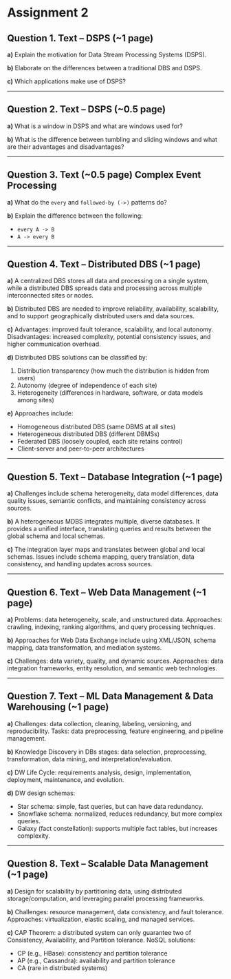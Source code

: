 # Assignment 2 
## Question 1. Text – DSPS (~1 page)
**a)** Explain the motivation for Data Stream Processing Systems (DSPS).

**b)** Elaborate on the differences between a traditional DBS and DSPS.

**c)** Which applications make use of DSPS?

---

## Question 2. Text – DSPS (~0.5 page)
**a)** What is a window in DSPS and what are windows used for?

**b)** What is the difference between tumbling and sliding windows and what are their advantages and disadvantages?

---

## Question 3. Text (~0.5 page) Complex Event Processing
**a)** What do the `every` and `followed-by (->)` patterns do?

**b)** Explain the difference between the following:
- `every A -> B`
- `A -> every B`

---

## Question 4. Text – Distributed DBS (~1 page)
**a)** A centralized DBS stores all data and processing on a single system, while a distributed DBS spreads data and processing across multiple interconnected sites or nodes.

**b)** Distributed DBS are needed to improve reliability, availability, scalability, and to support geographically distributed users and data sources.

**c)** Advantages: improved fault tolerance, scalability, and local autonomy. Disadvantages: increased complexity, potential consistency issues, and higher communication overhead.

**d)** Distributed DBS solutions can be classified by: 
1. Distribution transparency (how much the distribution is hidden from users)
2. Autonomy (degree of independence of each site)
3. Heterogeneity (differences in hardware, software, or data models among sites)

**e)** Approaches include:
- Homogeneous distributed DBS (same DBMS at all sites)
- Heterogeneous distributed DBS (different DBMSs)
- Federated DBS (loosely coupled, each site retains control)
- Client-server and peer-to-peer architectures

---

## Question 5. Text – Database Integration (~1 page)
**a)** Challenges include schema heterogeneity, data model differences, data quality issues, semantic conflicts, and maintaining consistency across sources.

**b)** A heterogeneous MDBS integrates multiple, diverse databases. It provides a unified interface, translating queries and results between the global schema and local schemas.

**c)** The integration layer maps and translates between global and local schemas. Issues include schema mapping, query translation, data consistency, and handling updates across sources.

---

## Question 6. Text – Web Data Management (~1 page)
**a)** Problems: data heterogeneity, scale, and unstructured data. Approaches: crawling, indexing, ranking algorithms, and query processing techniques.

**b)** Approaches for Web Data Exchange include using XML/JSON, schema mapping, data transformation, and mediation systems.

**c)** Challenges: data variety, quality, and dynamic sources. Approaches: data integration frameworks, entity resolution, and semantic web technologies.

---

## Question 7. Text – ML Data Management & Data Warehousing (~1 page)
**a)** Challenges: data collection, cleaning, labeling, versioning, and reproducibility. Tasks: data preprocessing, feature engineering, and pipeline management.

**b)** Knowledge Discovery in DBs stages: data selection, preprocessing, transformation, data mining, and interpretation/evaluation.

**c)** DW Life Cycle: requirements analysis, design, implementation, deployment, maintenance, and evolution.

**d)** DW design schemas:
- Star schema: simple, fast queries, but can have data redundancy.
- Snowflake schema: normalized, reduces redundancy, but more complex queries.
- Galaxy (fact constellation): supports multiple fact tables, but increases complexity.

---

## Question 8. Text – Scalable Data Management (~1 page)
**a)** Design for scalability by partitioning data, using distributed storage/computation, and leveraging parallel processing frameworks.

**b)** Challenges: resource management, data consistency, and fault tolerance. Approaches: virtualization, elastic scaling, and managed services.

**c)** CAP Theorem: a distributed system can only guarantee two of Consistency, Availability, and Partition tolerance. NoSQL solutions:
- CP (e.g., HBase): consistency and partition tolerance
- AP (e.g., Cassandra): availability and partition tolerance
- CA (rare in distributed systems)